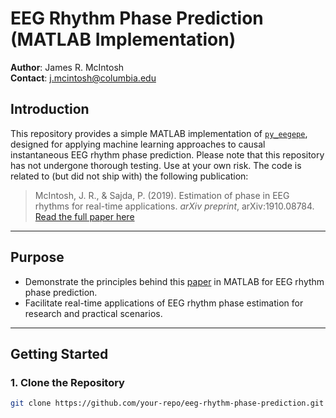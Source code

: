 # EEG Rhythm Phase Prediction (MATLAB Implementation)

**Author**: James R. McIntosh  
**Contact**: [j.mcintosh@columbia.edu](mailto:j.mcintosh@columbia.edu)

## Introduction

This repository provides a simple MATLAB implementation of [`py_eegepe`](https://github.com/jrmxn/py_eegepe), designed for applying machine learning approaches to causal instantaneous EEG rhythm phase prediction. Please note that this repository has not undergone thorough testing. Use at your own risk. The code is related to (but did not ship with) the following publication:

> McIntosh, J. R., & Sajda, P. (2019). Estimation of phase in EEG rhythms for real-time applications. *arXiv preprint*, arXiv:1910.08784.  
> [Read the full paper here](https://arxiv.org/abs/1910.08784)

---

## Purpose

- Demonstrate the principles behind this [paper](https://arxiv.org/abs/1910.08784) in MATLAB for EEG rhythm phase prediction.  
- Facilitate real-time applications of EEG rhythm phase estimation for research and practical scenarios.

---

## Getting Started

### 1. Clone the Repository
```bash
git clone https://github.com/your-repo/eeg-rhythm-phase-prediction.git
